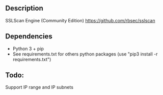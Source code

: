 ## Description
SSLScan Engine (Community Edition)
https://github.com/rbsec/sslscan

## Dependencies
- Python 3 + pip
- See requirements.txt for others python packages (use "pip3 install -r requirements.txt")

## Todo:
Support IP range and IP subnets

